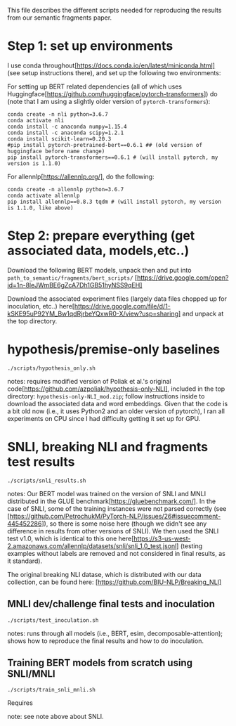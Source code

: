 This file describes the different scripts needed for reproducing the results from our semantic fragments paper.

Step 1: set up environments
==================

I use conda throughout[https://docs.conda.io/en/latest/miniconda.html] (see setup instructions there), and set up the following two environments: 

For setting up BERT related dependencies (all of which uses Huggingface[https://github.com/huggingface/pytorch-transformers]) do (note that I am using a slightly older version of `pytorch-transformers`):

    conda create -n nli python=3.6.7
    conda activate nli
    conda install -c anaconda numpy=1.15.4
    conda install -c anaconda scipy=1.2.1
    conda install scikit-learn=0.20.3 
    #pip install pytorch-pretrained-bert==0.6.1 ## (old version of huggingface before name change)
    pip install pytorch-transformers==0.6.1 # (will install pytorch, my version is 1.1.0)

For allennlp[https://allennlp.org/], do the following:

    conda create -n allennlp python=3.6.7
    conda activate allennlp 
    pip install allennlp==0.8.3 tqdm # (will install pytorch, my version is 1.1.0, like above)


Step 2: prepare everything (get associated data, models,etc..)
==================

Download the following BERT models, unpack then and put into `path_to_semantic/fragments/bert_scripts/` [https://drive.google.com/open?id=1n-8leJWmBE6gZcA7Dh1GB51hyNSS9qEH]

Download the associated experiment files (largely data files chopped up for inoculation, etc..)
here[https://drive.google.com/file/d/1-kSKE95uP92YM_Bw1qdRjrbeYQxwR0-X/view?usp=sharing]
and unpack at the top directory. 


hypothesis/premise-only baselines
==================

`./scripts/hypothesis_only.sh`

notes: requires modified version of Poliak et al.'s original code[https://github.com/azpoliak/hypothesis-only-NLI], included in the top directory: `hypothesis-only-NLI_mod.zip`; follow instructions inside to download the associated data and word embeddings. Given that the code is a bit old now (i.e., it uses Python2 and an older version of pytorch), I ran all experiments on CPU since I had difficulty getting it set up for GPU.

SNLI, breaking NLI and fragments test results
==================

`./scripts/snli_results.sh`

notes: Our BERT model was trained on the version of SNLI and MNLI distributed in the GLUE benchmark[https://gluebenchmark.com/]. In the case of SNLI, some of the training instances were not parsed correctly (see [https://github.com/PetrochukM/PyTorch-NLP/issues/26#issuecomment-445452286]), so there is some noise here (though we didn't see any difference in results from other versions of SNLI). We then used the SNLI test v1.0, which is identical to this one here[https://s3-us-west-2.amazonaws.com/allennlp/datasets/snli/snli_1.0_test.jsonl] (testing examples without labels are removed and not considered in final results, as it standard).

The original breaking NLI datase, which is distributed with our data collection, can be found here: [https://github.com/BIU-NLP/Breaking_NLI]

MNLI dev/challenge final tests  and inoculation 
-------------------------------

`./scripts/test_inoculation.sh`

notes: runs through all models (i.e., BERT, esim, decomposable-attention); shows how to reproduce the final results and how to do inoculation. 

Training BERT models from scratch using SNLI/MNLI
-------------------------------

`./scripts/train_snli_mnli.sh`

Requires 

note: see note above about SNLI. 
